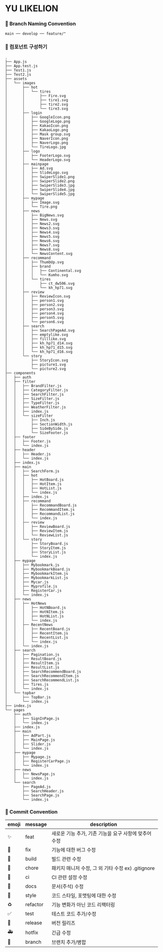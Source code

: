 # YU LIKELION

### 📌 Branch Naming Convention

```
main ── develop ── feature/"
```

### 📌 컴포넌트 구성하기

```
.
├── App.js
├── App.test.js
├── Test1.js
├── Test2.js
├── assets
│   └── images
│       ├── hot
│       │   └── tires
│       │       ├── Fire.svg
│       │       ├── tire1.svg
│       │       ├── tire2.svg
│       │       └── tire3.svg
│       ├── login
│       │   ├── GoogleIcon.png
│       │   ├── GoogleLogo.png
│       │   ├── KakaoIcon.png
│       │   ├── KakaoLogo.png
│       │   ├── Mask group.svg
│       │   ├── NaverIcon.png
│       │   ├── NaverLogo.png
│       │   └── TireLogo.jpg
│       ├── logo
│       │   ├── FooterLogo.svg
│       │   └── HeaderLogo.svg
│       ├── mainpage
│       │   ├── Ad.svg
│       │   ├── SlideLogo.svg
│       │   ├── SwiperSlide1.png
│       │   ├── SwiperSlide2.png
│       │   ├── SwiperSlide3.jpg
│       │   ├── SwiperSlide4.jpg
│       │   └── SwiperSlide5.jpg
│       ├── mypage
│       │   ├── Image.svg
│       │   └── Tire.png
│       ├── news
│       │   ├── BigNews.svg
│       │   ├── News.svg
│       │   ├── News2.svg
│       │   ├── News3.svg
│       │   ├── News4.svg
│       │   ├── News5.svg
│       │   ├── News6.svg
│       │   ├── News7.svg
│       │   ├── News8.svg
│       │   └── NewsContent.svg
│       ├── recommand
│       │   ├── ThumbUp.svg
│       │   ├── brand
│       │   │   ├── Continental.svg
│       │   │   └── Kumho.svg
│       │   └── tires
│       │       ├── ct_dw506.svg
│       │       └── kh_hp71.svg
│       ├── review
│       │   ├── ReviewIcon.svg
│       │   ├── person1.svg
│       │   ├── person2.svg
│       │   ├── person3.svg
│       │   ├── person4.svg
│       │   ├── person5.svg
│       │   └── person6.svg
│       ├── search
│       │   ├── SearchPageAd.svg
│       │   ├── emptylike.svg
│       │   ├── filllike.svg
│       │   ├── kh_hp71_d14.svg
│       │   ├── kh_hp71_d15.svg
│       │   └── kh_hp71_d16.svg
│       └── story
│           ├── StoryIcon.svg
│           ├── picture1.svg
│           └── picture2.svg
├── components
│   ├── auth
│   ├── filter
│   │   ├── BrandFilter.js
│   │   ├── CategoryFilter.js
│   │   ├── SearchFilter.js
│   │   ├── SizeFilter.js
│   │   ├── TypeFilter.js
│   │   ├── WeatherFilter.js
│   │   ├── index.js
│   │   └── sizeFilter
│   │       ├── Inch.js
│   │       ├── SectionWidth.js
│   │       ├── SideBySide.js
│   │       └── SizeFooter.js
│   ├── footer
│   │   ├── Footer.js
│   │   └── index.js
│   ├── header
│   │   ├── Header.js
│   │   └── index.js
│   ├── index.js
│   ├── main
│   │   ├── SearchForm.js
│   │   ├── hot
│   │   │   ├── HotBoard.js
│   │   │   ├── HotItem.js
│   │   │   ├── HotList.js
│   │   │   └── index.js
│   │   ├── index.js
│   │   ├── recommand
│   │   │   ├── RecommandBoard.js
│   │   │   ├── RecommandItem.js
│   │   │   ├── RecommandList.js
│   │   │   └── index.js
│   │   ├── review
│   │   │   ├── ReviewBoard.js
│   │   │   ├── ReviewItem.js
│   │   │   └── ReviewList.js
│   │   └── story
│   │       ├── StoryBoard.js
│   │       ├── StoryItem.js
│   │       ├── StoryList.js
│   │       └── index.js
│   ├── mypage
│   │   ├── Mybookmark.js
│   │   ├── MybookmarkBoard.js
│   │   ├── MybookmarkItem.js
│   │   ├── MybookmarkList.js
│   │   ├── Mycar.js
│   │   ├── Myprofile.js
│   │   ├── RegisterCar.js
│   │   └── index.js
│   ├── news
│   │   ├── HotNews
│   │   │   ├── HotNBoard.js
│   │   │   ├── HotNItem.js
│   │   │   ├── HotNList.js
│   │   │   └── index.js
│   │   ├── RecentNews
│   │   │   ├── RecentBoard.js
│   │   │   ├── RecentItem.js
│   │   │   ├── RecentList.js
│   │   │   └── index.js
│   │   └── index.js
│   ├── search
│   │   ├── Pagination.js
│   │   ├── ResultBoard.js
│   │   ├── ResultItem.js
│   │   ├── ResultList.js
│   │   ├── SearchRecommendBoard.js
│   │   ├── SearchRecommendItem.js
│   │   ├── SearchRecommendList.js
│   │   ├── Tires.js
│   │   └── index.js
│   └── topbar
│       ├── TopBar.js
│       └── index.js
├── index.js
└── pages
    ├── auth
    │   ├── SignInPage.js
    │   └── index.js
    ├── index.js
    ├── main
    │   ├── AdPart.js
    │   ├── MainPage.js
    │   ├── Slider.js
    │   └── index.js
    ├── mypage
    │   ├── Mypage.js
    │   ├── RegisterCarPage.js
    │   └── index.js
    ├── news
    │   ├── NewsPage.js
    │   └── index.js
    └── search
        ├── PageAd.js
        ├── SearchHeader.js
        ├── SearchPage.js
        └── index.js
```

### 📌 Commit Convention

| emoji                       | message  | description                                           |
| --------------------------- | -------- | ----------------------------------------------------- |
| :sparkles:                  | feat     | 새로운 기능 추가, 기존 기능을 요구 사항에 맞추어 수정 |
| :bug:                       | fix      | 기능에 대한 버그 수정                                 |
| :green_heart:               | build    | 빌드 관련 수정                                        |
| :pushpin:                   | chore    | 패키지 매니저 수정, 그 외 기타 수정 ex) .gitignore    |
| :construction_worker:       | ci       | CI 관련 설정 수정                                     |
| :closed_book:               | docs     | 문서(주석) 수정                                       |
| :art:                       | style    | 코드 스타일, 포맷팅에 대한 수정                       |
| :recycle:                   | refactor | 기능 변화가 아닌 코드 리팩터링                        |
| :white_check_mark:          | test     | 테스트 코드 추가/수정                                 |
| :bookmark:                  | release  | 버전 릴리즈                                           |
| :ambulance:                 | hotfix   | 긴급 수정                                             |
| :twisted_rightwards_arrows: | branch   | 브랜치 추가/병합                                      |
